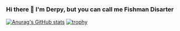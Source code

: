 ### Hi there 👋 I'm Derpy, but you can call me Fishman Disarter

[![Anurag's GitHub stats](https://github-readme-stats.vercel.app/api?username=ThatBigDerp&theme=radical&)](https://github.com/anuraghazra/github-readme-stats)
[![trophy](https://github-profile-trophy.vercel.app/?username=ThatBigDerp)](https://github.com/ryo-ma/github-profile-trophy)
